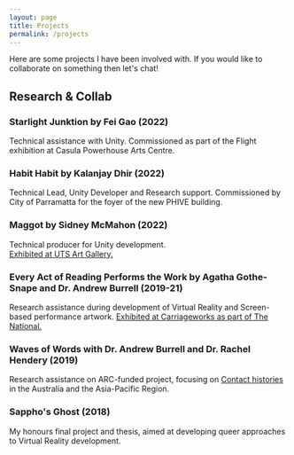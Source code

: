 ```yaml
---
layout: page
title: Projects
permalink: /projects
---
```

Here are some projects I have been involved with. If you would like to collaborate on something then let's chat!

## Research & Collab

### Starlight Junktion by Fei Gao (2022)
Technical assistance with Unity.
Commissioned as part of the Flight exhibition at Casula Powerhouse Arts Centre.

### Habit Habit by Kalanjay Dhir (2022)
Technical Lead, Unity Developer and Research support.
Commissioned by City of Parramatta for the foyer of the new PHIVE building.


### Maggot by Sidney McMahon (2022)
Technical producer for Unity development.  
<a href="http://sidneymcmahon.com/-maggot-uts-art-gallery">Exhibited at UTS Art Gallery.</a>


### Every Act of Reading Performs the Work by Agatha Gothe-Snape and Dr. Andrew Burrell (2019-21)
Research assistance during development of Virtual Reality and Screen-based performance artwork.
<a href="https://www.the-national.com.au/artists/agatha-gothe-snape-1/every-act-of-reading-performs-the-work-1/"> Exhibited at Carriageworks as part of The National.</a>


### Waves of Words with Dr. Andrew Burrell and Dr. Rachel Hendery (2019)
Research assistance on ARC-funded project, focusing on <a href="https://www.westernsydney.edu.au/dhrg/digital_humanities/featured/past_projects/waves_of_words"> Contact histories</a> in the Australia and the Asia-Pacific Region.


### Sappho's Ghost (2018)
My honours final project and thesis, aimed at developing queer approaches to Virtual Reality development.
